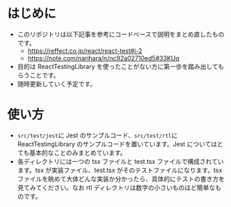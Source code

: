 # はじめに

- このリポジトリは以下記事を参考にコードベースで説明をまとめ直したものです。
  - https://reffect.co.jp/react/react-test#i-2
  - https://note.com/narihara/n/nc92a02710ed5#33KUq
- 目的は ReactTestingLibrary を使ったことがない方に第一歩を踏み出してもらうことです。
- 随時更新していく予定です。

# 使い方

- `src/test/jest`に Jest のサンプルコード、`src/test/rtl`に ReactTestingLibrary のサンプルコードを置いています。Jest についてはとても基本的なことのみまとめています。
- 各ディレクトリには一つの tsx ファイルと test.tsx ファイルで構成されています。tsx が実装ファイル、test.tsx がそのテストファイルになります。tsx ファイルを眺めて大体どんな実装か分かったら、具体的にテストの書き方を見てみてください。なお rtl ディレクトリは数字の小さいものほど簡単なものです。
